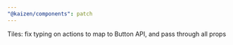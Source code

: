 ```yaml
---
"@kaizen/components": patch
---
```


Tiles: fix typing on actions to map to Button API, and pass through all props
